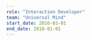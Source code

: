 ```yaml
---
role: "Interaction Developer"
team: "Universal Mind"
start_date: 2016-03-01
end_date: 2018-01-01
---
```

